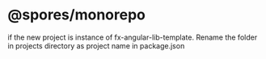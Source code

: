 # @spores/monorepo

if the new project is instance of fx-angular-lib-template. Rename the folder in projects directory as project name in package.json